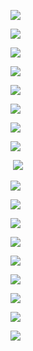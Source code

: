 ![](images/刘思康（大疆）公开课——防御性规划（树轨迹，前半部分不分叉），预期风险规划（单帧安全_预测时域安全）_image_1.png)


![](images/刘思康（大疆）公开课——防御性规划（树轨迹，前半部分不分叉），预期风险规划（单帧安全_预测时域安全）_image_2.png)

![](images/刘思康（大疆）公开课——防御性规划（树轨迹，前半部分不分叉），预期风险规划（单帧安全_预测时域安全）_image_3.png)

![](images/刘思康（大疆）公开课——防御性规划（树轨迹，前半部分不分叉），预期风险规划（单帧安全_预测时域安全）_image_4.png)

![](images/刘思康（大疆）公开课——防御性规划（树轨迹，前半部分不分叉），预期风险规划（单帧安全_预测时域安全）_image_5.png)

![](images/刘思康（大疆）公开课——防御性规划（树轨迹，前半部分不分叉），预期风险规划（单帧安全_预测时域安全）_image_6.png)

![](images/刘思康（大疆）公开课——防御性规划（树轨迹，前半部分不分叉），预期风险规划（单帧安全_预测时域安全）_image_7.png)

![](images/刘思康（大疆）公开课——防御性规划（树轨迹，前半部分不分叉），预期风险规划（单帧安全_预测时域安全）_image_8.png)

 ![](images/刘思康（大疆）公开课——防御性规划（树轨迹，前半部分不分叉），预期风险规划（单帧安全_预测时域安全）_image_9.png)

![](images/刘思康（大疆）公开课——防御性规划（树轨迹，前半部分不分叉），预期风险规划（单帧安全_预测时域安全）_image_10.png)

![](images/刘思康（大疆）公开课——防御性规划（树轨迹，前半部分不分叉），预期风险规划（单帧安全_预测时域安全）_image_11.png)

![](images/刘思康（大疆）公开课——防御性规划（树轨迹，前半部分不分叉），预期风险规划（单帧安全_预测时域安全）_image_12.png)

![](images/刘思康（大疆）公开课——防御性规划（树轨迹，前半部分不分叉），预期风险规划（单帧安全_预测时域安全）_image_13.png)

![](images/刘思康（大疆）公开课——防御性规划（树轨迹，前半部分不分叉），预期风险规划（单帧安全_预测时域安全）_image_14.png)

![](images/刘思康（大疆）公开课——防御性规划（树轨迹，前半部分不分叉），预期风险规划（单帧安全_预测时域安全）_image_15.png)

![](images/刘思康（大疆）公开课——防御性规划（树轨迹，前半部分不分叉），预期风险规划（单帧安全_预测时域安全）_image_16.png)

![](images/刘思康（大疆）公开课——防御性规划（树轨迹，前半部分不分叉），预期风险规划（单帧安全_预测时域安全）_image_17.png)

![](images/刘思康（大疆）公开课——防御性规划（树轨迹，前半部分不分叉），预期风险规划（单帧安全_预测时域安全）_image_18.png)